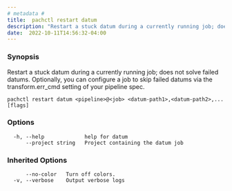 ```yaml
---
# metadata # 
title:  pachctl restart datum
description: "Restart a stuck datum during a currently running job; does not solve failed datums. Optionally, you can configure a job to skip failed datums via the transform.err_cmd setting of your pipeline spec."
date:  2022-10-11T14:56:32-04:00
---
```


### Synopsis

Restart a stuck datum during a currently running job; does not solve failed datums. Optionally, you can configure a job to skip failed datums via the transform.err_cmd setting of your pipeline spec.

```
pachctl restart datum <pipeline>@<job> <datum-path1>,<datum-path2>,... [flags]
```

### Options

```
  -h, --help             help for datum
      --project string   Project containing the datum job
```

### Inherited Options

```
      --no-color   Turn off colors.
  -v, --verbose    Output verbose logs
```

